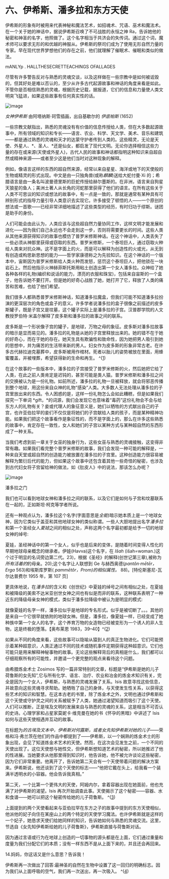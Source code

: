 

# 六、伊希斯、潘多拉和东方天使

伊希斯的形象有时被用来代表神秘和魔法艺术，如招魂术、咒语、巫术和魔法术。在一个关于她的神话中，据说伊希斯召唤了不可战胜的永恒之神 Ra，告诉她他的秘密和神圣的名字，他照做了。这个名字相当于共济会的失传词。通过这个词，魔术师可以要求无形的和优越的神服从。伊希斯的祭司们成为了使用无形自然力量的专家。早在现代世界梦想他们的存在之前，他们就理解了催眠术、催眠和类似的做法。

mANLYp . HALLTHESECRETTEACHINGS OFALLAGES

尽管有许多警告反对与熟悉的灵魂交谈，以及这样做在一些宗教中是如何被诋毁的，但其好处是难以否认的，至少从许多古代起源故事和神话的角度来看是如此。不管你是否相信熟悉的灵魂，根据历史记载，据报道，它们的信息和力量使人类文明突飞猛进，如果这些故事有任何真实性的话。

![image](images/9781620558478_015.jpg)

*女神伊希斯* 由阿塔纳斯·珂雪插画，出自基歇尔的 *伊底帕斯* (1652)

一些宗教文献指出，熟悉的灵魂没有有价值的信息传授给人类，但在大多数起源故事中，所有领域的知识和专长——语言、农业、科学、天文学、美术、音乐和建筑——都是通过熟悉的灵魂和天才的达蒙守护者传到人类的。这些精灵，无论是天使、外星人、*、圣人、*还是仙女，都启发了现代文明。无论你选择相信这些力量的存在或来源(天使或外星人)，古代人民的故事和神话都指明这种知识来自超自然或精神来源——或者至少这是他们当时对这种现象的解释。

例如，像语言这样的东西的超自然来源，经常以来自星星、海洋或地下的天使般的生物或精灵的形式出现。中文是由一只独角兽(或称*麒麟*)送给大蛇付曼·Xi 的；希腊语言是由一条名叫波曼德里斯的巨蛇传授给赫尔墨斯的。在非洲，语言来自狗星天狼星的鱼人；美洲土著人从长角的河蛇那里获得了他们的语言。在所有这些关于人类不可思议的知识或想法的故事中，有一点是一致的，那就是通常有某种具有可辨别形式的指导力量引导人类意识去实现它。许多接受了顿悟的人——一个原创的想法或一首歌——已经非常详细地描述了这些类型的经历，有时归功于缪斯。谜团是助手的身份。

人们可能会由此认为，人类应该与这些超自然力量协同工作，这样文明才能发展和进化——因为我们自己永远也不会走到这一步，否则将需要更长的时间。这些人类从其他来源获得知识的故事也模仿了普罗米修斯神话。在这个神话中，人类丢失了一些必须从神那里获得或窃取的东西。普罗米修斯，一个泰坦巨人，通过窃取火种给人类来对抗众神。这不是字面上的火，而是可以解释为创造性的火或光，从无到有创造或构思新思想的能力——哲学家康德称之为先验知识。在这个神话的一个版本中，宙斯因为普罗米修斯给人类火种而发怒，惩罚这个泰坦巨人，把他锁在一块岩石上。然后他指示火神赫菲斯托斯用粘土创造出第一个女人潘多拉。众神给了她各种各样的礼物(编织和说话的能力，漂亮的衣服和珠宝)，包括来自宙斯的一个盒子，他告诉她不要打开。但是她的好奇心战胜了她，她打开了它，释放了人类的痛苦和苦难，也给了他们希望。

我们很多人都熟悉普罗米修斯神话，知道潘多拉魔盒，但我们可能不知道潘多拉扮演的更深层次的角色或盒子的意义。许多学者说潘多拉的盒子很像之前描述的皮多斯罐子，既是子宫又是坟墓，这个罐子实际上是潘多拉的子宫。汉普郡学院的人文教授罗伯特·米盖尔解释了皮多斯和潘多拉的故事之间的联系。

皮多斯是一个形状像子宫的罐子，是地球，万物之母的象征。皮多斯对潘多拉故事的暗示是显而易见的。潘多拉的礼物是从她的子宫里释放出来的。她的错不在于她的好奇心，而在于她的存在。她天生具有欺骗性和致命性，因为她把男人吸引到她的思想中，并为痛苦的生活带来新的男人。妇女作为皮多斯的形象非常古老。在许多古代赫拉迪克墓葬中，皮多斯被用作棺材。死者以胎儿的姿势被放在里面，用蜂蜜覆盖，并被埋葬，希望获得新的生命和再生。 ^([1](9781620558478_nts.xhtml#nt33))

在这个故事的一些版本中，潘多拉的子宫接受了普罗米修斯的火，然后她把它给了人类，在此之前人类肯定是迟钝的，甚至可能是类人猿。普罗米修斯和潘多拉之间的交换被认为是一份礼物。如前所述，潘多拉的礼物一旦被释放，就会将邪恶传播到整个地球，用这份来自众神的礼物“感染”人类。大多数人无法处理从潘多拉的子宫里放出来的东西。令人困惑的是，这样一份礼物怎么会如此糟糕，但是如果我们探究一下单词 *gift，*的词源，我们会发现它也意味着“毒药”这份礼物会不会与给东方人的礼物有关？妾或代理人的象征意义是，她们以牺牲的方式献出自己的子宫，也许亚伯拉罕的妾们不仅仅是将她们的子宫献给人类的孩子，而是某种精神功能。如果我们把这个故事看作是象征性的，而不是字面上的，那么在许多这些熟悉的故事中，肯定存在一致性，女人和她们的子宫以某种方式与某种超自然的东西形成了一种关系。

当我们考虑到前一章关于女巫的独身行为，这些女巫与熟悉的灵魂接触，这变得非常有趣。如果我们看完整个普罗米修斯的故事，我们会发现一种可能的解释是，一种来自天堂或超自然的创造能力被放置在潘多拉的子宫里。这种创造能力很容易被解释为繁衍后代的能力，但如果这个故事中还包含着其他一些奇怪的秘密，也涉及到古代妇女将子宫留给神的做法，如《肚皮人》中的说法，那该怎么办呢？

![image](images/9781620558478_016.jpg)

潘多拉之门

我们也可以看到地球女神和潘多拉之间的联系，以及它们是如何与子宫和坟墓联系在一起的，正如斯坦·柯克等学者所说。

还有一种观点认为，潘多拉这个名字(字面意思是*全能*)暗示她本质上是一个地球女神，因为它类似于盖亚和其他地球女神的类似称谓。一些人大胆地提出名字*潘多拉*和第一个圣经女人*夏娃*之间的相似之处，声称这两个名字最初都是给予一切的地球女神的绰号:

夏娃，圣经神话中的第一个女人，似乎也是后来的变体，是随着时间变得人性化的早期地球母亲概念的继承者。伊娃(Havva)这个名字，在 *Išah* (išah=woman.)这个过于明显的名词旁边第二代。23)，根据《圣经》的解释(创世记第三章),被称为*所有活着的*的母亲。20);这个名字让人联想到 Ge 与赫西奥德(*pantôn·mētēr，Erga* 563)和埃斯库罗斯( *pammētôr，Prom)的相似属性。* 88)。[特伦斯塞尼-瓦尔达普费尔 1955 年，第 107 页]

更具体地说，在*潘多拉*的含义和《创世纪》中夏娃的绰号之间有相似之处，在夏娃和被降级的美索不达米亚创世女神之间也有似是而非的联系，这种联系表明了一种近东的降级母亲女神的模式，类似于潘多拉降级中被认为是明显的模式:

就像夏娃的名字一样，潘多拉似乎是地球的专名形式。似乎是被切断了。。。其他的是来自一个它很早就依附的地球女神。但是，潘多拉，像夏娃一样，已经变成了她种族中第一个女人的名字，这个养育万物的女造物已经被变形为一个诱人的非人生物，这是终极的堕落。【奥布莱恩 1983，39–40】^([2](9781620558478_nts.xhtml#nt34))

如果从不同的角度来看，这些故事可以隐喻从猿到人的真正生物进化。它们可能预示着某种超意识，人类正通过不同的技术或随机事件定期获得这种超意识。它们也可能只是用来解释神秘事物的故事。无论这些解释背后的真相是什么，我们都可以仔细观察所有的可能性，并邀请一个更完整的观点来看待这个问题。

由希腊炼金术士 Zosimos 写的一篇非常特别的文章，标题是“伊希斯是她的儿子荷鲁斯的女先知”,它与所有化学、语言、治疗、农业和冶金的炼金术知识有关，完全是因为一个女人，伊希斯，与熟悉的灵魂发展了关系。Isis 故意寻找这些信息，并故意向这些灵魂寻求帮助。她牺牲了自己的身体，与天使发生性关系，以获得这些艺术的知识和智慧。在这本古老的书里，除了炼金术之外，文明也通过伊希斯和这个天使或守护灵之间的关系被赋予了人类，她通过渴望知道而吸引了这个天使。人们可以推断，正是埃及文明的发展来自与熟悉的灵魂的关系，这是相当不可否认的史诗。心理学家和占星家莫妮卡·维克曼在她的书《怀孕的黑暗》中讲述了 Isis 如何与这些天使相遇并互动的故事。

在标题为*的古埃及文本中，伊希斯对何露斯，或者女先知伊希斯对她的儿子*——荣格和冯·弗兰茨在他们的作品中都提到了——伊希斯，以一个娴熟的炼金术士的形象出现，会见了知道炼金术艺术的天使。然而，在这次会见发生之前，一个不同的天使出现了。这位天使想与她性交，但伊希斯想知道艺术的秘密，所以她推迟了他的性进展。当她要求从他那里得到知识时，他告诉她，他不被允许谈论这些秘密，因为它们非常重要。他离开了，告诉她第二天会有一个天使带着问题的解决方案来。伊希斯说，他还谈到了这个天使的标志——“他把它戴在头上，给我看一个装满半透明水的小容器。他会告诉我真相。”

第二天，一个比第一个更伟大的天使，阿姆内尔，拿着容器出现在她面前，他也充满了对伊希斯的渴望。Isis 再次开始调查此事。天使揭示了这个秘密——容器、水和食谱——她可以把这个秘密传给她的儿子荷鲁斯。 ^([3](9781620558478_nts.xhtml#nt35))

上面提到的两个天使看起来与亚伯拉罕在东方之子的故事中提到的东方天使相似，他派他的妃子向住在某座山上的两个特定的天使学习魔法。也许伊希斯就是这样的一个妃子，她恳求天使们给她同样的知识，告诉她如何与熟悉的灵魂交流。这里，节选自《女先知伊希斯给她的儿子荷鲁斯》，伊希斯直接与荷鲁斯对话。

因为通过言语或行为在地球上创造的一切事物的源头都是在上面，它们通过重量和度量为我们分配它们的本质；没有一样东西不是从上面下来的，并且还会再回来。

14.妈妈，你这话又是什么意思？告诉我！

伊希斯再一次做出了回答:最神圣的自然在生物中设置了这一回归的明确标志。因为我们从上面呼吸的空气，我们再一次送出，再一次吸入。 ^([4](9781620558478_nts.xhtml#nt36))